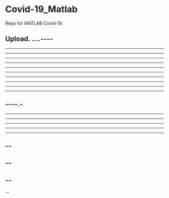 # Covid-19_Matlab

Repo for MATLAB Covid-19.

Upload.
....----
----
----------
----------
----
------
----------
---------
---------
------------
--------
---------
----.-
----
------
----
----
----
-------
--
--
--
--
--
----

--
